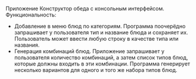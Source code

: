 Приложение Конструктор обеда с консольным интерфейсом.
Функциональность:
- Добавление в меню блюд по категориям. Программа поочерёдно запрашивает у пользователя тип и название блюда и сохраняет их. Пользователь может ввести любую строку в качестве типа или названия.
- Генерация комбинаций блюд. Приложение запрашивает у пользователя количество комбинаций, а затем список типов блюд, которые должны входить в эти комбинации. Программа генерирует несколько вариантов для одного и того же набора типов блюд.
